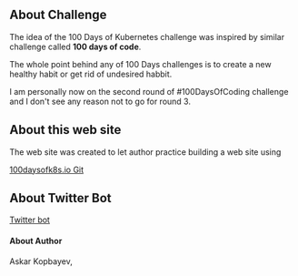 ## **About Challenge**

The idea of the 100 Days of Kubernetes challenge was inspired by similar challenge called **100 days of code**.

The whole point behind any of 100 Days challenges is to create a new healthy habit or get rid of undesired habbit.

I am personally now on the second round of #100DaysOfCoding challenge and I don't see any reason not to go for round 3. 


## **About this web site**

The web site was created to let author practice building a web site using 

[100daysofk8s.io Git](https://github.com/vmnomad/hundred_days_of_k8s)

## **About Twitter Bot**

[Twitter bot](https://github.com/vmnomad/twitter_bot) 

#### **About Author**

Askar Kopbayev, 
